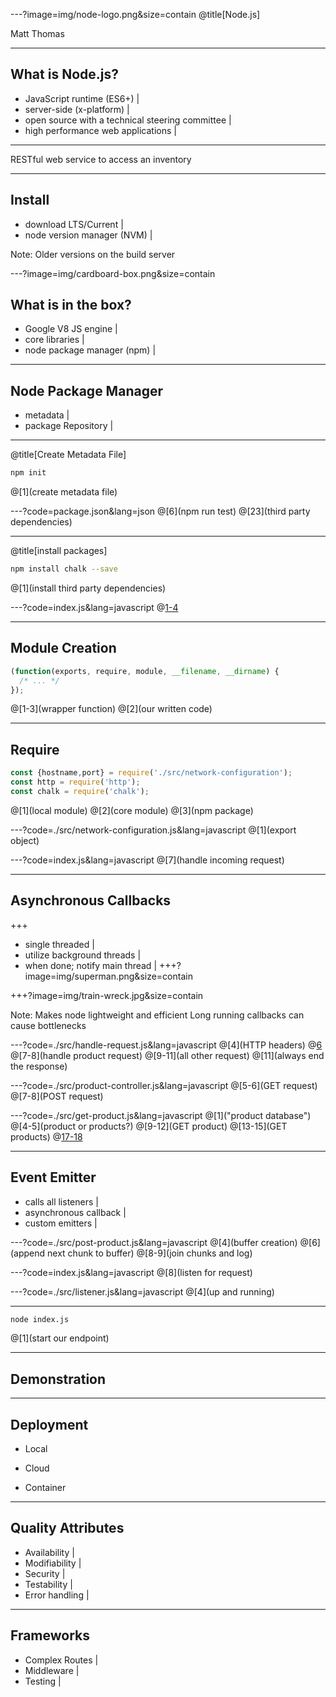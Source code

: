 ---?image=img/node-logo.png&size=contain
@title[Node.js]

<div class="profile">

Matt Thomas

</div>

---

## What is Node.js?

- JavaScript runtime (ES6+) |
- server-side (x-platform) |
- open source with a technical steering committee |
- high performance web applications |

---

RESTful web service to access an inventory

---

## Install
- download LTS/Current |
- node version manager (NVM) |

Note:
Older versions on the build server

---?image=img/cardboard-box.png&size=contain

## What is in the box?
- Google V8 JS engine |
- core libraries |
- node package manager (npm) |

---

## Node Package Manager
- metadata |
- package Repository |

---
@title[Create Metadata File]
```bash
npm init
```
@[1](create metadata file)

---?code=package.json&lang=json
@[6](npm run test)
@[23](third party dependencies)

---
@title[install packages]
```bash
npm install chalk --save
```
@[1](install third party dependencies)

---?code=index.js&lang=javascript
@[1-4](modules)

---

## Module Creation
```javascript
(function(exports, require, module, __filename, __dirname) {
  /* ... */
});
```
@[1-3](wrapper function)
@[2](our written code)

---

## Require

```javascript
const {hostname,port} = require('./src/network-configuration');
const http = require('http');
const chalk = require('chalk');
```
@[1](local module)
@[2](core module)
@[3](npm package)

---?code=./src/network-configuration.js&lang=javascript
@[1](export object)

---?code=index.js&lang=javascript
@[7](handle incoming request)

---

## Asynchronous Callbacks

+++
<!-- .slide: data-transition="none" -->
- single threaded |
- utilize background threads |
- when done; notify main thread |
+++?image=img/superman.png&size=contain
<!-- .slide: data-transition="none" -->
+++?image=img/train-wreck.jpg&size=contain
<!-- .slide: data-transition="none" -->
 
Note:
Makes node lightweight and efficient
Long running callbacks can cause bottlenecks

---?code=./src/handle-request.js&lang=javascript
@[4](HTTP headers)
@[6](url)
@[7-8](handle product request)
@[9-11](all other request)
@[11](always end the response)

---?code=./src/product-controller.js&lang=javascript
@[5-6](GET request)
@[7-8](POST request)

---?code=./src/get-product.js&lang=javascript
@[1]("product database")
@[4-5](product or products?)
@[9-12](GET product)
@[13-15](GET products)
@[17-18](response)

---
## Event Emitter

- calls all listeners |
- asynchronous callback |
- custom emitters |

---?code=./src/post-product.js&lang=javascript
@[4](buffer creation)
@[6](append next chunk to buffer)
@[8-9](join chunks and log)

---?code=index.js&lang=javascript
@[8](listen for request)

---?code=./src/listener.js&lang=javascript
@[4](up and running)

---

```bash
node index.js
```
@[1](start our endpoint)

---

## Demonstration

---
## Deployment

- Local
- <p class="fragment highlight-green">Cloud</p>
- Container

---

## Quality Attributes

- Availability |
- Modifiability |
- Security |
- Testability |
- Error handling |

---

## Frameworks

- Complex Routes |
- Middleware |
- Testing |


